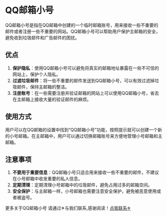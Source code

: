 # QQ邮箱小号

QQ邮箱小号是指在QQ邮箱中创建的一个临时邮箱账号，用来接收一些不重要的邮件或者注册一些不重要的网站。QQ邮箱小号可以帮助用户保护主邮箱的安全，避免收到垃圾邮件和广告邮件的困扰。

## 优点

1. **保护隐私**：使用QQ邮箱小号可以避免将真实的邮箱地址暴露在一些不可信的网站上，保护个人隐私。
2. **过滤垃圾邮件**：将一些不重要的邮件发送到QQ邮箱小号，可以有效过滤掉垃圾邮件，保持主邮箱的整洁。
3. **注册账号**：在一些需要注册并验证邮箱的网站上可以使用QQ邮箱小号，省去在主邮箱上接收大量的验证邮件的麻烦。

## 使用方式

用户可以在QQ邮箱的设置中找到“QQ邮箱小号”功能，按照提示就可以创建一个新的小号邮箱。在主邮箱中，用户可以通过切换邮箱账号来方便地管理小号邮箱和主邮箱。

## 注意事项

1. **不要用于重要信息**：QQ邮箱小号只适合用来接收一些不重要的邮件，不建议在小号邮箱中收发重要的私人信息。
2. **定期清理**：定期清理小号邮箱中的垃圾邮件，避免占用过多的邮箱空间。
3. **安全保护**：与主邮箱一样，小号邮箱也需要注意安全保护，避免被恶意使用或者被盗号。

更多关于QQ邮箱小号 请通过✈与我们联系,感谢阅读！[点我联系✈](https://www.k02.cc)